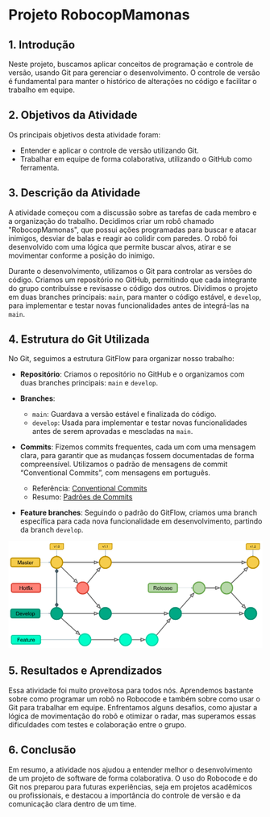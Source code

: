 # Projeto RobocopMamonas

## 1. Introdução

Neste projeto, buscamos aplicar conceitos de programação e controle de versão, usando Git para gerenciar o desenvolvimento. O controle de versão é fundamental para manter o histórico de alterações no código e facilitar o trabalho em equipe.

## 2. Objetivos da Atividade

Os principais objetivos desta atividade foram:
- Entender e aplicar o controle de versão utilizando Git.
- Trabalhar em equipe de forma colaborativa, utilizando o GitHub como ferramenta.

## 3. Descrição da Atividade

A atividade começou com a discussão sobre as tarefas de cada membro e a organização do trabalho. Decidimos criar um robô chamado "RobocopMamonas", que possui ações programadas para buscar e atacar inimigos, desviar de balas e reagir ao colidir com paredes. O robô foi desenvolvido com uma lógica que permite buscar alvos, atirar e se movimentar conforme a posição do inimigo.

Durante o desenvolvimento, utilizamos o Git para controlar as versões do código. Criamos um repositório no GitHub, permitindo que cada integrante do grupo contribuísse e revisasse o código dos outros. Dividimos o projeto em duas branches principais: `main`, para manter o código estável, e `develop`, para implementar e testar novas funcionalidades antes de integrá-las na `main`.

## 4. Estrutura do Git Utilizada

No Git, seguimos a estrutura GitFlow para organizar nosso trabalho:

- **Repositório**: Criamos o repositório no GitHub e o organizamos com duas branches principais: `main` e `develop`.

- **Branches**:
  - `main`: Guardava a versão estável e finalizada do código.
  - `develop`: Usada para implementar e testar novas funcionalidades antes de serem aprovadas e mescladas na `main`.

- **Commits**: Fizemos commits frequentes, cada um com uma mensagem clara, para garantir que as mudanças fossem documentadas de forma compreensível. Utilizamos o padrão de mensagens de commit “Conventional Commits”, com mensagens em português. 

  - Referência: [Conventional Commits](https://www.conventionalcommits.org/en/v1.0.0/)
  - Resumo: [Padrões de Commits](https://github.com/iuricode/padroes-de-commits)

- **Feature branches**: Seguindo o padrão do GitFlow, criamos uma branch específica para cada nova funcionalidade em desenvolvimento, partindo da branch `develop`.

![Estrutura de Branches Utilizada; GitFlow](./assets/gitflow.jpg)

## 5. Resultados e Aprendizados

Essa atividade foi muito proveitosa para todos nós. Aprendemos bastante sobre como programar um robô no Robocode e também sobre como usar o Git para trabalhar em equipe. Enfrentamos alguns desafios, como ajustar a lógica de movimentação do robô e otimizar o radar, mas superamos essas dificuldades com testes e colaboração entre o grupo.

## 6. Conclusão

Em resumo, a atividade nos ajudou a entender melhor o desenvolvimento de um projeto de software de forma colaborativa. O uso do Robocode e do Git nos preparou para futuras experiências, seja em projetos acadêmicos ou profissionais, e destacou a importância do controle de versão e da comunicação clara dentro de um time.
